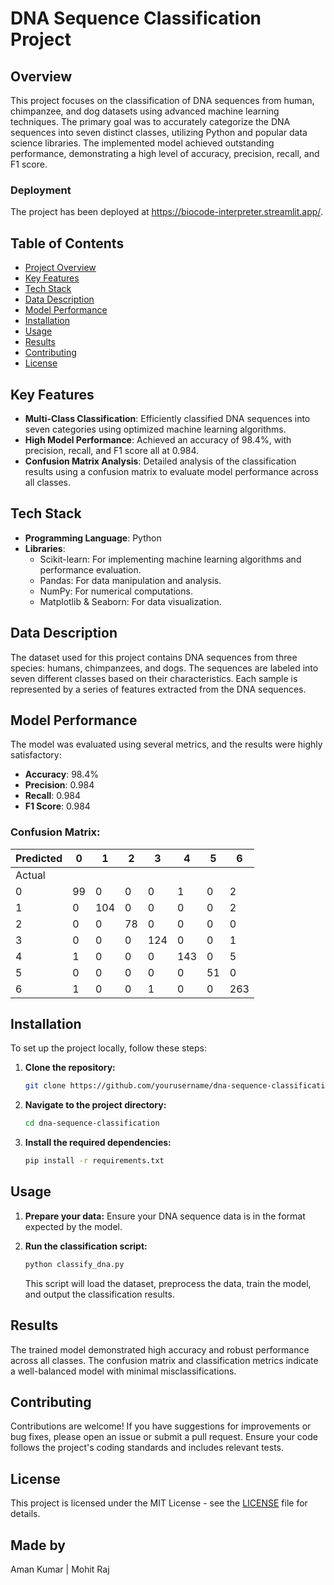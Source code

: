 # DNA Sequence Classification Project

## Overview

This project focuses on the classification of DNA sequences from human, chimpanzee, and dog datasets using advanced machine learning techniques. The primary goal was to accurately categorize the DNA sequences into seven distinct classes, utilizing Python and popular data science libraries. The implemented model achieved outstanding performance, demonstrating a high level of accuracy, precision, recall, and F1 score.

### Deployment

The project has been deployed at https://biocode-interpreter.streamlit.app/.

## Table of Contents

- [Project Overview](#overview)
- [Key Features](#key-features)
- [Tech Stack](#tech-stack)
- [Data Description](#data-description)
- [Model Performance](#model-performance)
- [Installation](#installation)
- [Usage](#usage)
- [Results](#results)
- [Contributing](#contributing)
- [License](#license)

## Key Features

- **Multi-Class Classification**: Efficiently classified DNA sequences into seven categories using optimized machine learning algorithms.
- **High Model Performance**: Achieved an accuracy of 98.4%, with precision, recall, and F1 score all at 0.984.
- **Confusion Matrix Analysis**: Detailed analysis of the classification results using a confusion matrix to evaluate model performance across all classes.

## Tech Stack

- **Programming Language**: Python
- **Libraries**: 
  - Scikit-learn: For implementing machine learning algorithms and performance evaluation.
  - Pandas: For data manipulation and analysis.
  - NumPy: For numerical computations.
  - Matplotlib & Seaborn: For data visualization.
  
## Data Description

The dataset used for this project contains DNA sequences from three species: humans, chimpanzees, and dogs. The sequences are labeled into seven different classes based on their characteristics. Each sample is represented by a series of features extracted from the DNA sequences.

## Model Performance

The model was evaluated using several metrics, and the results were highly satisfactory:

- **Accuracy**: 98.4%
- **Precision**: 0.984
- **Recall**: 0.984
- **F1 Score**: 0.984

### Confusion Matrix:

| Predicted | 0 | 1 | 2 | 3 | 4 | 5 | 6 |
|-----------|---|---|---|---|---|---|---|
| Actual    |   |   |   |   |   |   |   |
| 0         | 99| 0 | 0 | 0 | 1 | 0 | 2 |
| 1         | 0 |104| 0 | 0 | 0 | 0 | 2 |
| 2         | 0 | 0 |78 | 0 | 0 | 0 | 0 |
| 3         | 0 | 0 | 0 |124| 0 | 0 | 1 |
| 4         | 1 | 0 | 0 | 0 |143| 0 | 5 |
| 5         | 0 | 0 | 0 | 0 | 0 |51 | 0 |
| 6         | 1 | 0 | 0 | 1 | 0 | 0 |263 |

## Installation

To set up the project locally, follow these steps:

1. **Clone the repository:**

    ```bash
    git clone https://github.com/yourusername/dna-sequence-classification.git
    ```

2. **Navigate to the project directory:**

    ```bash
    cd dna-sequence-classification
    ```

3. **Install the required dependencies:**

    ```bash
    pip install -r requirements.txt
    ```

## Usage

1. **Prepare your data:** Ensure your DNA sequence data is in the format expected by the model.
2. **Run the classification script:**

    ```bash
    python classify_dna.py
    ```

   This script will load the dataset, preprocess the data, train the model, and output the classification results.

## Results

The trained model demonstrated high accuracy and robust performance across all classes. The confusion matrix and classification metrics indicate a well-balanced model with minimal misclassifications.

## Contributing

Contributions are welcome! If you have suggestions for improvements or bug fixes, please open an issue or submit a pull request. Ensure your code follows the project's coding standards and includes relevant tests.

## License

This project is licensed under the MIT License - see the [LICENSE](LICENSE) file for details.

## Made by 
   Aman Kumar | Mohit Raj
   

